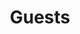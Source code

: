 ---
title : "Guests"
description: "Hosting a Breakout room for your own community"
lead: "Hosting a Breakout room for your own community"
draft: false
images: []
---